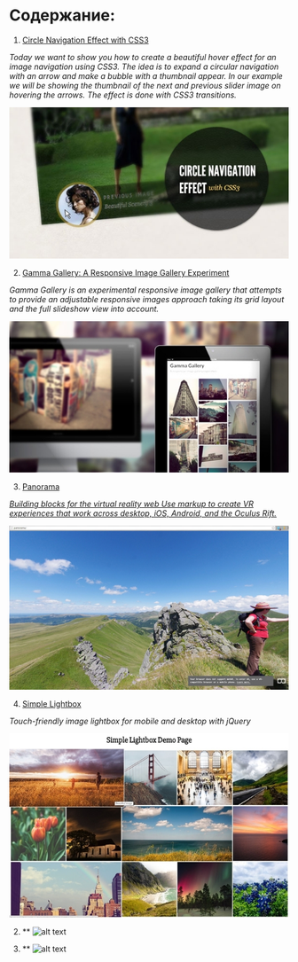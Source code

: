 # Содержание:

1. [Circle Navigation Effect with CSS3](./circle-navigation-effect.zip)

*Today we want to show you how to create a beautiful hover effect for an image navigation using CSS3. The idea is to expand a circular navigation with an arrow and make a bubble with a thumbnail appear. In our example we will be showing the thumbnail of the next and previous slider image on hovering the arrows. The effect is done with CSS3 transitions.*

![alt text](./img/CircleNavigationEffect.jpg "Circle Navigation Effect with CSS3")


2. [Gamma Gallery: A Responsive Image Gallery Experiment](./gamma-gallery.zip)

*Gamma Gallery is an experimental responsive image gallery that attempts to provide an adjustable responsive images approach taking its grid layout and the full slideshow view into account.*

![alt text](./img/GammaGallery.jpg "Gamma Gallery")

3. [Panorama](./panorama.zip)

*[Building blocks for the virtual reality web Use markup to create VR experiences that work across desktop, iOS, Android, and the Oculus Rift.](https://aframe.io/)*

![alt text](./img/panorama.jpg "Panorama")


4. [Simple Lightbox](./simple-lightbox.zip)

*Touch-friendly image lightbox for mobile and desktop with jQuery*

![alt text](./img/simple-lightbox.jpg "Simple Lightbox")

2. [](./)
**
![alt text](./img/ "")

2. [](./)
**
![alt text](./img/ "")



